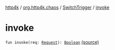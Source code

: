 [http4k](../../index.md) / [org.http4k.chaos](../index.md) / [SwitchTrigger](index.md) / [invoke](./invoke.md)

# invoke

`fun invoke(req: `[`Request`](../../org.http4k.core/-request/index.md)`): `[`Boolean`](https://kotlinlang.org/api/latest/jvm/stdlib/kotlin/-boolean/index.html) [(source)](https://github.com/http4k/http4k/blob/master/http4k-testing-chaos/src/main/kotlin/org/http4k/chaos/ChaosTriggers.kt#L170)